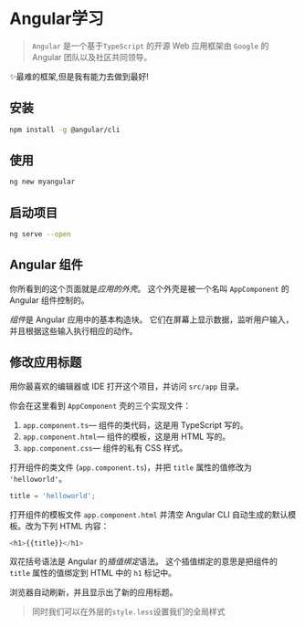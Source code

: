 # Angular学习

> `Angular` 是一个基于`TypeScript` 的开源 Web 应用框架由 `Google` 的 Angular 团队以及社区共同领导。

✨最难的框架,但是我有能力去做到最好!

## 安装

```bash
npm install -g @angular/cli
```

## 使用

```bash
ng new myangular
```

## 启动项目

```bash
ng serve --open
```

## Angular 组件

你所看到的这个页面就是*应用的外壳*。 这个外壳是被一个名叫 `AppComponent` 的 Angular 组件控制的。

*组件*是 Angular 应用中的基本构造块。 它们在屏幕上显示数据，监听用户输入，并且根据这些输入执行相应的动作。

## 修改应用标题

用你最喜欢的编辑器或 IDE 打开这个项目，并访问 `src/app` 目录。

你会在这里看到 `AppComponent` 壳的三个实现文件：

1. `app.component.ts`— 组件的类代码，这是用 TypeScript 写的。
2. `app.component.html`— 组件的模板，这是用 HTML 写的。
3. `app.component.css`— 组件的私有 CSS 样式。

打开组件的类文件 (`app.component.ts`)，并把 `title` 属性的值修改为 `'helloworld'`。

```javascript
title = 'helloworld';
```

打开组件的模板文件 `app.component.html` 并清空 Angular CLI 自动生成的默认模板。改为下列 HTML 内容：

```javascript
<h1>{{title}}</h1>
```

双花括号语法是 Angular 的*插值绑定*语法。 这个插值绑定的意思是把组件的 `title` 属性的值绑定到 HTML 中的 `h1` 标记中。

浏览器自动刷新，并且显示出了新的应用标题。

> 同时我们可以在外层的`style.less`设置我们的全局样式